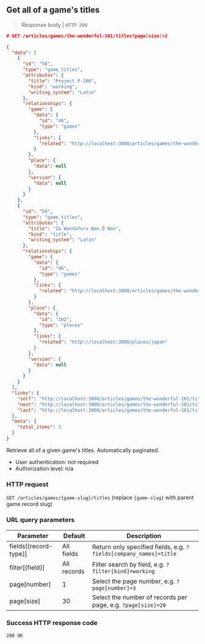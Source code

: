 ## Get all of a game's titles

> Response body | `HTTP 200`

```JSON
# GET /articles/games/the-wonderful-101/titles?page[size]=2

{
  "data": [
    {
      "id": "58",
      "type": "game_titles",
      "attributes": {
        "title": "Project P-100",
        "kind": "working",
        "writing_system": "Latin"
      },
      "relationships": {
        "game": {
          "data": {
            "id": "46",
            "type": "games"
          },
          "links": {
            "related": "http://localhost:3000/articles/games/the-wonderful-101"
          }
        },
        "place": {
          "data": null
        },
        "version": {
          "data": null
        }
      }
    },
    {
      "id": "59",
      "type": "game_titles",
      "attributes": {
        "title": "Za Wandafuru Wan Ō Wan",
        "kind": "title",
        "writing_system": "Latin"
      },
      "relationships": {
        "game": {
          "data": {
            "id": "46",
            "type": "games"
          },
          "links": {
            "related": "http://localhost:3000/articles/games/the-wonderful-101"
          }
        },
        "place": {
          "data": {
            "id": "102",
            "type": "places"
          },
          "links": {
            "related": "http://localhost:3000/places/japan"
          }
        },
        "version": {
          "data": null
        }
      }
    }
  ],
  "links": {
    "self": "http://localhost:3000/articles/games/the-wonderful-101/titles?page%5Bnumber%5D=1&page%5Bsize%5D=2",
    "next": "http://localhost:3000/articles/games/the-wonderful-101/titles?page%5Bnumber%5D=2&page%5Bsize%5D=2",
    "last": "http://localhost:3000/articles/games/the-wonderful-101/titles?page%5Bnumber%5D=2&page%5Bsize%5D=2"
  },
  "meta": {
    "total_items": 3
  }
}
```

Retrieve all of a given game's titles. Automatically paginated.

* User authentication: not required
* Authorization level: n/a

### HTTP request

`GET /articles/games/{game-slug}/titles` (replace `{game-slug}` with parent game record slug)

### URL query parameters

Parameter | Default | Description
--------- | ------- | -----------
fields[{record-type}] | All fields | Return only specified fields, e.g. `?fields[company_names]=title`
filter[{field}] | All records | Filter search by field, e.g. `?filter[kind]=working`
page[number] | 1 | Select the page number, e.g. `?page[number]=3`
page[size] | 30 | Select the number of records per page, e.g. `?page[size]=20`

### Success HTTP response code

`200 OK`
